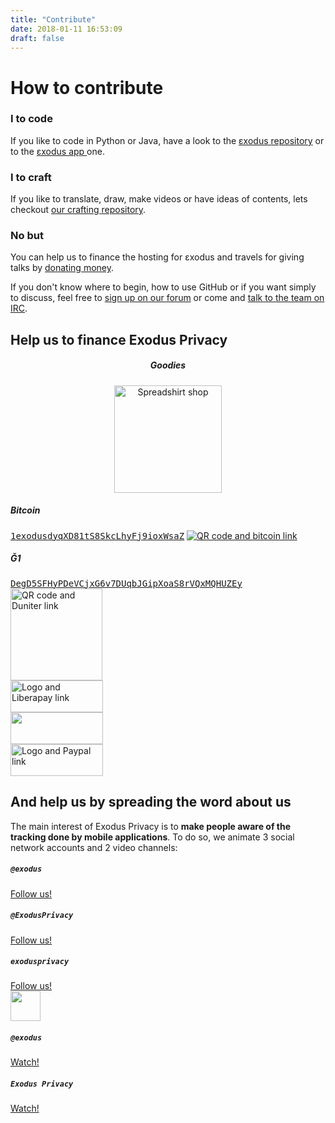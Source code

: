 ```yaml
---
title: "Contribute"
date: 2018-01-11 16:53:09
draft: false
---
```

# How to contribute

<div class="row">
    <div class="col-md-4 text-center">
        <div class="card-body">
            <h3 class="card-title">I <i class="far fa-heart text-primary"></i> to code</h3>
            <p class="card-text">If you like to code in Python or Java, have a look to the <a href="https://github.com/exodus-privacy/exodus">εxodus <i class="fab fa-github text-primary"></i> repository</a> or to the <a href="https://github.com/Exodus-Privacy/exodus-android-app">εxodus app <i class="fab fa-github text-primary"></i></a> one.</p>
            <!-- <p class="card-text">If you prefer to code in Java for Android, have a look to the <a href="https://github.com/exodus-privacy/exodus-android-app">εxodus Android app <i class="fab fa-github text-primary"></i> repository</a></p> -->
        </div>
    </div>
    <!-- <div class="col-md-4 text-center">
        <div class="card-body">
            <h3 class="card-title">I love <i class="fab fa-android text-primary"></i></h3>
            <p class="card-text">If you prefer to code in Java for Android, have a look to the <a href="https://github.com/exodus-privacy/exodus-android-app">εxodus Android app <i class="fab fa-github text-primary"></i> repository</a></p>
        </div>
    </div> -->
    <div class="col-md-4 text-center">
        <div class="card-body">
            <h3 class="card-title">I <i class="far fa-heart text-primary"></i> to craft</h3>
            <p class="card-text">If you like to translate, draw, make videos or have ideas of contents, lets checkout <a href="https://github.com/exodus-privacy/anim-com">our crafting <i class="fab fa-github text-primary"></i> repository</a>.</p>
        </div>
    </div>
    <div class="col-md-4 text-center">
        <div class="card-body">
            <h3 class="card-title">No <i class="far fa-clock text-primary"></i> but <i class="fas fa-dollar-sign text-primary"></i></h3>
            <p class="card-text">You can help us to finance the hosting for εxodus and travels for giving talks by <a href="#finance">donating money</a>.</p>
        </div>
    </div>
</div>

<p>If you don't know where to begin, how to use GitHub or if you want simply to discuss, feel free to <a href="https://forum.exodus-privacy.eu.org/">sign up on our forum</a> or come and <a href="/page/who#main-contributors">talk to the team on IRC</a>.</p>


<a name="finance"></a>
## Help us to finance Exodus Privacy
<center>
<h5>Goodies</h5>
<a href="https://shop.spreadshirt.fr/exodus-privacy/all">
            <img src="/media/sweatEP.jpg" caption="our spreadshirt shop" alt="Spreadshirt shop" width="172px" height="172px">
        </a>
</center>
<div class="row">
    <div class="col-md-6 text-center">
        <div class="card-body">
            <h5>Bitcoin</h5>
            <a href="bitcoin:1exodusdyqXD81tS8SkcLhyFj9ioxWsaZ?label=exodus"><samp class="small">1exodusdyqXD81tS8SkcLhyFj9ioxWsaZ</samp></a>
            <a href="bitcoin:1exodusdyqXD81tS8SkcLhyFj9ioxWsaZ?label=exodus">
                <img src="/media/bitcoin.png" alt="QR code and bitcoin link" caption="QR code and bitcoin link">
            </a>
        </div>
    </div>
    <div class="col-md-6 text-center">
        <div class="card-body">
            <h5>Ğ1</h5>
            <a href="duniter:DegD5SFHyPDeVCjxG6v7DUqbJGipXoaS8rVQxMQHUZEy?label=exodus"><samp class="small">DegD5SFHyPDeVCjxG6v7DUqbJGipXoaS8rVQxMQHUZEy</samp></a>
            <a href="duniter:DegD5SFHyPDeVCjxG6v7DUqbJGipXoaS8rVQxMQHUZEy?label=exodus">
                <img src="/media/duniter.png" width="147" alt="QR code and Duniter link" caption="QR code and Duniter link">
            </a>
        </div>
    </div>
</div>
<div class="row mb-4">
    <div class="col-md-4 text-center">
        <a href="https://liberapay.com/exodus/donate">
            <img src="/media/liberapay.png" caption="Logo and Liberapay link" alt="Logo and Liberapay link" width="148px" height="51px">
        </a>
    </div>
    <div class="col-md-4 text-center">
        <a href="https://donorbox.org/exodus">
            <img src="/media/donorbox.png" caption="Logo and Donorbox link" alt "Logo and Donorbox link" width="148px" height="51px">
        </a>
    </div>
    <div class="col-md-4 text-center">
        <a href="https://www.paypal.com/cgi-bin/webscr?cmd=_donations&currency_code=EUR&business=paypal@exodus-privacy.eu.org&item_name=Exodus%20donation">
            <img src="/media/paypal.png" caption"Logo and Paypal link" alt="Logo and Paypal link" width="148px" height="51px">
        </a>
    </div>
</div>

<div></div>

## And help us by spreading the word about us

The main interest of Exodus Privacy is to <b>make people aware of the tracking done by mobile applications</b>. To do so, we animate 3 social network accounts and 2 video channels:
<div class="row">
    <div class="col-md-4 text-center">
        <i class="fab fa-3x fa-mastodon mt-2 ml-auto mr-auto text-primary"></i>
        <div class="card-body">
            <h5 class="card-title"><code>@exodus</code></h5>
            <a href="https://framapiaf.org/@exodus" class="btn btn-primary">Follow us!</a>
        </div>
    </div>
    <div class="col-md-4 text-center">
        <i class="fab fa-3x fa-twitter mt-2 ml-auto mr-auto text-primary"></i>
        <div class="card-body">
            <h5 class="card-title"><code>@ExodusPrivacy</code></h5>
            <a href="https://twitter.com/ExodusPrivacy" class="btn btn-primary">Follow us!</a>
        </div>
    </div>
    <div class="col-md-4 text-center">
        <i class="fab fa-3x fa-facebook-square mt-2 ml-auto mr-auto text-primary"></i>
        <div class="card-body">
            <h5 class="card-title"><code>exodusprivacy</code></h5>
            <a href="https://facebook.com/exodusprivacy" class="btn btn-primary">Follow us!</a>
        </div>
    </div>
</div>
<div class="row justify-content-md-center">
    <div class="col-md-4 text-center">
        <img src="/media/peertube.svg" height="48px" class="mt-2 ml-auto mr-auto"/>
        <div class="card-body">
            <h5 class="card-title"><code>@exodus</code></h5>
            <a href="https://peertube.tamanoir.foucry.net/accounts/lovis_ix/videos" class="btn btn-primary">Watch!</a>
        </div>
    </div>
    <div class="col-md-4 text-center">
        <i class="fab fa-3x fa-youtube-square mt-2 ml-auto mr-auto text-primary"></i>
        <div class="card-body">
            <h5 class="card-title"><code>Exodus Privacy</code></h5>
            <a href="https://www.youtube.com/channel/UC2bloZZpnRal5tMVuHk0EFQ" class="btn btn-primary">Watch!</a>
        </div>
    </div>
</div>
